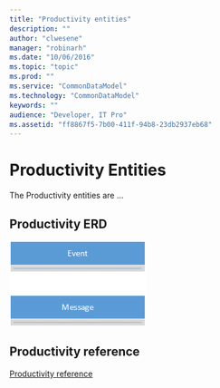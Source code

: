 ```yaml
---
title: "Productivity entities"
description: ""
author: "clwesene"
manager: "robinarh"
ms.date: "10/06/2016"
ms.topic: "topic"
ms.prod: ""
ms.service: "CommonDataModel"
ms.technology: "CommonDataModel"
keywords: ""
audience: "Developer, IT Pro"
ms.assetid: "ff8867f5-7b00-411f-94b8-23db2937eb68"
---
```


# Productivity Entities

The Productivity entities are ...

## Productivity ERD

![Productivity ERD](/entity-reference/media/productivity.png "Productivity ERD")

## Productivity reference

[Productivity reference](/entity-reference/entity-tables/productivity.md "Productivity reference")
